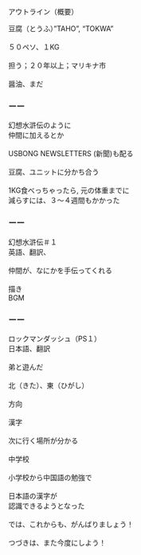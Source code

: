 アウトライン（概要）

豆腐（とうふ）”TAHO”, “TOKWA”<br/>
<br/>
５０ペソ、１KG<br/>
<br/>
担う；２０年以上；マリキナ市<br/>
<br/>
醤油、まだ<br/>

### ーー

幻想水滸伝のように<br/>
仲間に加えるとか<br/>
<br/>
USBONG NEWSLETTERS (新聞)も配る<br/>
<br/>
豆腐、ユニットに分かち合う<br/>
<br/>
1KG食べっちゃったら, 元の体重までに<br/>
減らすには、３〜４週間もかかった

### ーー

幻想水滸伝＃１<br/>
英語、翻訳、<br/>
<br/>
仲間が、なにかを手伝ってくれる<br/>
<br/>
描き<br/>
BGM

### ーー

ロックマンダッシュ（PS１）<br/>
日本語、翻訳<br/>
<br/>
弟と遊んだ<br/>
<br/>
北（きた）、東（ひがし）<br/>
<br/>
方向<br/>
<br/>
漢字<br/>
<br/>
次に行く場所が分かる<br/>
<br/>
中学校<br/>
<br/>
小学校から中国語の勉強で<br/>
<br/>
日本語の漢字が<br/>
認識できるようとなった<br/>
<br/>
では、これからも、がんばりましょう！<br/>
<br/>
つづきは、また今度にしよう！
